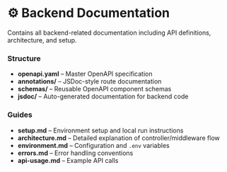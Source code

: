# ⚙️ Backend Documentation

Contains all backend-related documentation including API definitions, architecture, and setup.

### Structure
- **openapi.yaml** – Master OpenAPI specification
- **annotations/** – JSDoc-style route documentation
- **schemas/** – Reusable OpenAPI component schemas
- **jsdoc/** – Auto-generated documentation for backend code

### Guides
- **setup.md** – Environment setup and local run instructions
- **architecture.md** – Detailed explanation of controller/middleware flow
- **environment.md** – Configuration and `.env` variables
- **errors.md** – Error handling conventions
- **api-usage.md** – Example API calls
